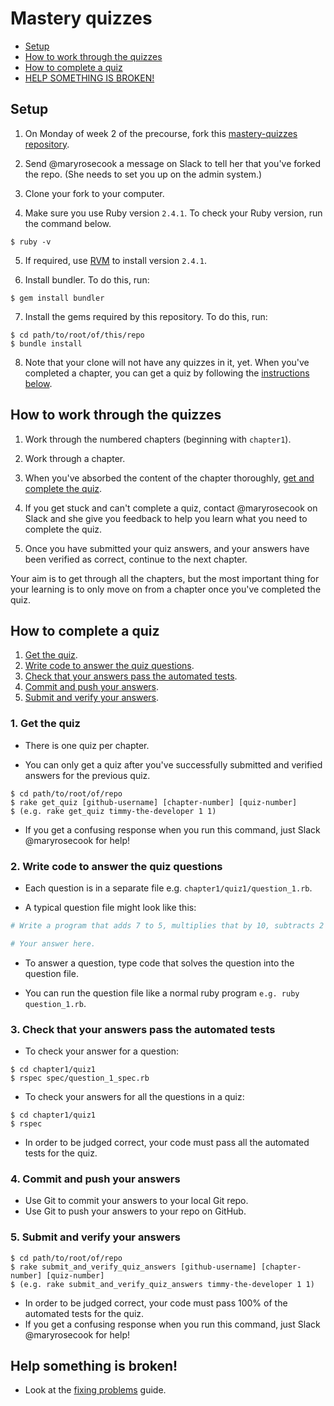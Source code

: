 # Mastery quizzes

* [Setup](#setup)
* [How to work through the quizzes](#how-to-work-through-the-quizzes)
* [How to complete a quiz](#how-to-complete-a-quiz)
* [HELP SOMETHING IS BROKEN!](fixing_problems.md)

## Setup

1. On Monday of week 2 of the precourse, fork this [mastery-quizzes repository](https://github.com/makersacademy/mastery-quizzes).

2. Send @maryrosecook a message on Slack to tell her that you've forked the repo.  (She needs to set you up on the admin system.)

3. Clone your fork to your computer.

4. Make sure you use Ruby version `2.4.1`.  To check your Ruby version, run the command below.

```
$ ruby -v
```

5. If required, use [RVM](https://rvm.io/) to install version `2.4.1`.

6. Install bundler.  To do this, run:

```
$ gem install bundler
```

7. Install the gems required by this repository. To do this, run:

```
$ cd path/to/root/of/this/repo
$ bundle install
```

8. Note that your clone will not have any quizzes in it, yet.  When you've completed a chapter, you can get a quiz by following the [instructions below](#instructions).

## How to work through the quizzes

1. Work through the numbered chapters (beginning with `chapter1`).

2. Work through a chapter.

3. When you've absorbed the content of the chapter thoroughly, [get and complete the quiz](#how-to-complete-a-quiz).

4. If you get stuck and can't complete a quiz, contact @maryrosecook on Slack and she give you feedback to help you learn what you need to complete the quiz.

5. Once you have submitted your quiz answers, and your answers have been verified as correct, continue to the next chapter.

Your aim is to get through all the chapters, but the most important thing for your learning is to only move on from a chapter once you've completed the quiz.

## How to complete a quiz

1. [Get the quiz](#1-get-the-quiz).
2. [Write code to answer the quiz questions](#2-write-code-to-answer-the-quiz-questions).
3. [Check that your answers pass the automated tests](#3-check-that-your-answers-pass-the-automated-tests).
4. [Commit and push your answers](#commit-and-push-your-answers).
5. [Submit and verify your answers](#submit-and-verify-your-answers).

### 1. Get the quiz

* There is one quiz per chapter.

* You can only get a quiz after you've successfully submitted and verified answers for the previous quiz.

```
$ cd path/to/root/of/repo
$ rake get_quiz [github-username] [chapter-number] [quiz-number]
$ (e.g. rake get_quiz timmy-the-developer 1 1)
```

* If you get a confusing response when you run this command, just Slack @maryrosecook for help!

### 2. Write code to answer the quiz questions

* Each question is in a separate file e.g. `chapter1/quiz1/question_1.rb`.

* A typical question file might look like this:

```ruby
# Write a program that adds 7 to 5, multiplies that by 10, subtracts 2 from all that, divides all that by 4, adds 1,000,000 to all that and `puts`es the result.

# Your answer here.
```

* To answer a question, type code that solves the question into the question file.

* You can run the question file like a normal ruby program `e.g. ruby question_1.rb`.

### 3. Check that your answers pass the automated tests

* To check your answer for a question:

```
$ cd chapter1/quiz1
$ rspec spec/question_1_spec.rb
```

* To check your answers for all the questions in a quiz:

```
$ cd chapter1/quiz1
$ rspec
```

* In order to be judged correct, your code must pass all the automated tests for the quiz.

### 4. Commit and push your answers

* Use Git to commit your answers to your local Git repo.
* Use Git to push your answers to your repo on GitHub.

### 5. Submit and verify your answers

```
$ cd path/to/root/of/repo
$ rake submit_and_verify_quiz_answers [github-username] [chapter-number] [quiz-number]
$ (e.g. rake submit_and_verify_quiz_answers timmy-the-developer 1 1)
```

* In order to be judged correct, your code must pass 100% of the automated tests for the quiz.
* If you get a confusing response when you run this command, just Slack @maryrosecook for help!

## Help something is broken!

* Look at the [fixing problems](fixing_problems.md) guide.
